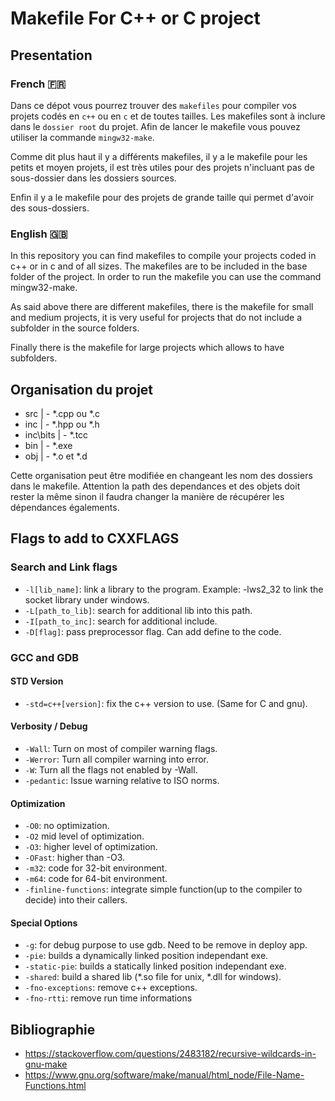 # Makefile For C++ or C project

## Presentation

### French 🇫🇷 

Dans ce dépot vous pourrez trouver des `makefiles` pour compiler vos projets codés en `c++` ou en `c` et de toutes tailles. Les makefiles sont à inclure dans le `dossier root` du projet. Afin de lancer le makefile vous pouvez utiliser la commande `mingw32-make`.

Comme dit plus haut il y a différents makefiles, il y a le makefile pour les petits et moyen projets, il est très utiles pour des projets n'incluant pas de sous-dossier dans les dossiers sources.

Enfin il y a le makefile pour des projets de grande taille qui permet d'avoir des sous-dossiers.


### English 🇬🇧 

In this repository you can find makefiles to compile your projects coded in c++ or in c and of all sizes. The makefiles are to be included in the base folder of the project. In order to run the makefile you can use the command mingw32-make.

As said above there are different makefiles, there is the makefile for small and medium projects, it is very useful for projects that do not include a subfolder in the source folders.

Finally there is the makefile for large projects which allows to have subfolders.

## Organisation du projet

- src       | - *.cpp ou *.c
- inc       | - *.hpp ou *.h
- inc\bits  | - *.tcc
- bin       | - *.exe
- obj       | - *.o et *.d

Cette organisation peut être modifiée en changeant les nom des dossiers dans le makefile. Attention la path des dependances et des objets doit rester la même sinon il faudra changer la manière de récupérer les dépendances égalements.

## Flags to add to CXXFLAGS
### Search and Link flags
- `-l[lib_name]`: link a library to the program. Example: -lws2_32 to link the socket library under windows.
- `-L[path_to_lib]`: search for additional lib into this path.
- `-I[path_to_inc]`: search for additional include.
- `-D[flag]`: pass preprocessor flag. Can add define to the code.
### GCC and GDB
#### STD Version
- `-std=c++[version]`: fix the c++ version to use. (Same for C and gnu).
#### Verbosity / Debug
- `-Wall`: Turn on most of compiler warning flags.
- `-Werror`: Turn all compiler warning into error.
- `-W`: Turn all the flags not enabled by -Wall.
- `-pedantic`: Issue warning relative to ISO norms.
#### Optimization
- `-O0`: no optimization.
- `-O2` mid level of optimization.
- `-O3`: higher level of optimization.
- `-OFast`: higher than -O3.
- `-m32`: code for 32-bit environment.
- `-m64`: code for 64-bit environment.
- `-finline-functions`: integrate simple function(up to the compiler to decide) into their callers.
#### Special Options
- `-g`: for debug purpose to use gdb. Need to be remove in deploy app.
- `-pie`: builds a dynamically linked position independant exe.
- `-static-pie`: builds a statically linked position independant exe.
- `-shared`: build a shared lib (*.so file for unix, *.dll for windows).
- `-fno-exceptions`: remove c++ exceptions.
- `-fno-rtti`: remove run time informations
## Bibliographie

- https://stackoverflow.com/questions/2483182/recursive-wildcards-in-gnu-make
- https://www.gnu.org/software/make/manual/html_node/File-Name-Functions.html
